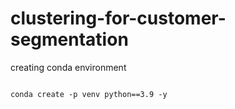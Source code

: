 # clustering-for-customer-segmentation

creating conda environment 
````

conda create -p venv python==3.9 -y
````